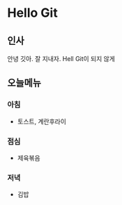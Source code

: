 # Hello Git

## 인사
안녕 깃아.
잘 지내자.
Hell Git이 되지 않게

## 오늘메뉴
### 아침
- 토스트, 계란후라이

### 점심
- 제육볶음

### 저녁
- 김밥


